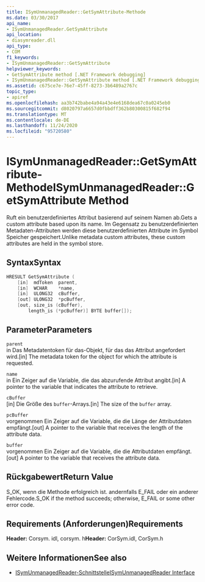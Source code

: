 ```yaml
---
title: ISymUnmanagedReader::GetSymAttribute-Methode
ms.date: 03/30/2017
api_name:
- ISymUnmanagedReader.GetSymAttribute
api_location:
- diasymreader.dll
api_type:
- COM
f1_keywords:
- ISymUnmanagedReader::GetSymAttribute
helpviewer_keywords:
- GetSymAttribute method [.NET Framework debugging]
- ISymUnmanagedReader::GetSymAttribute method [.NET Framework debugging]
ms.assetid: c675ce7e-76e7-45ff-8273-3b6489a2767c
topic_type:
- apiref
ms.openlocfilehash: aa3b742babe4a94a43e4e6168dea67c0a0245eb0
ms.sourcegitcommit: d8020797a6657d0fbbdff362b80300815f682f94
ms.translationtype: MT
ms.contentlocale: de-DE
ms.lasthandoff: 11/24/2020
ms.locfileid: "95720580"
---
```

# <a name="isymunmanagedreadergetsymattribute-method"></a><span data-ttu-id="a8230-102">ISymUnmanagedReader::GetSymAttribute-Methode</span><span class="sxs-lookup"><span data-stu-id="a8230-102">ISymUnmanagedReader::GetSymAttribute Method</span></span>

<span data-ttu-id="a8230-103">Ruft ein benutzerdefiniertes Attribut basierend auf seinem Namen ab.</span><span class="sxs-lookup"><span data-stu-id="a8230-103">Gets a custom attribute based upon its name.</span></span> <span data-ttu-id="a8230-104">Im Gegensatz zu benutzerdefinierten Metadaten-Attributen werden diese benutzerdefinierten Attribute im Symbol Speicher gespeichert.</span><span class="sxs-lookup"><span data-stu-id="a8230-104">Unlike metadata custom attributes, these custom attributes are held in the symbol store.</span></span>  
  
## <a name="syntax"></a><span data-ttu-id="a8230-105">Syntax</span><span class="sxs-lookup"><span data-stu-id="a8230-105">Syntax</span></span>  
  
```cpp  
HRESULT GetSymAttribute (  
    [in]  mdToken  parent,  
    [in]  WCHAR    *name,  
    [in]  ULONG32  cBuffer,  
    [out] ULONG32  *pcBuffer,  
    [out, size_is (cBuffer),  
        length_is (*pcBuffer)] BYTE buffer[]);  
```  
  
## <a name="parameters"></a><span data-ttu-id="a8230-106">Parameter</span><span class="sxs-lookup"><span data-stu-id="a8230-106">Parameters</span></span>  

 `parent`  
 <span data-ttu-id="a8230-107">in Das Metadatentoken für das-Objekt, für das das Attribut angefordert wird.</span><span class="sxs-lookup"><span data-stu-id="a8230-107">[in] The metadata token for the object for which the attribute is requested.</span></span>  
  
 `name`  
 <span data-ttu-id="a8230-108">in Ein Zeiger auf die Variable, die das abzurufende Attribut angibt.</span><span class="sxs-lookup"><span data-stu-id="a8230-108">[in] A pointer to the variable that indicates the attribute to retrieve.</span></span>  
  
 `cBuffer`  
 <span data-ttu-id="a8230-109">[in] Die Größe des `buffer`-Arrays.</span><span class="sxs-lookup"><span data-stu-id="a8230-109">[in] The size of the `buffer` array.</span></span>  
  
 `pcBuffer`  
 <span data-ttu-id="a8230-110">vorgenommen Ein Zeiger auf die Variable, die die Länge der Attributdaten empfängt.</span><span class="sxs-lookup"><span data-stu-id="a8230-110">[out] A pointer to the variable that receives the length of the attribute data.</span></span>  
  
 `buffer`  
 <span data-ttu-id="a8230-111">vorgenommen Ein Zeiger auf die Variable, die die Attributdaten empfängt.</span><span class="sxs-lookup"><span data-stu-id="a8230-111">[out] A pointer to the variable that receives the attribute data.</span></span>  
  
## <a name="return-value"></a><span data-ttu-id="a8230-112">Rückgabewert</span><span class="sxs-lookup"><span data-stu-id="a8230-112">Return Value</span></span>  

 <span data-ttu-id="a8230-113">S_OK, wenn die Methode erfolgreich ist. andernfalls E_FAIL oder ein anderer Fehlercode.</span><span class="sxs-lookup"><span data-stu-id="a8230-113">S_OK if the method succeeds; otherwise, E_FAIL or some other error code.</span></span>  
  
## <a name="requirements"></a><span data-ttu-id="a8230-114">Requirements (Anforderungen)</span><span class="sxs-lookup"><span data-stu-id="a8230-114">Requirements</span></span>  

 <span data-ttu-id="a8230-115">**Header:** Corsym. idl, corsym. h</span><span class="sxs-lookup"><span data-stu-id="a8230-115">**Header:** CorSym.idl, CorSym.h</span></span>  
  
## <a name="see-also"></a><span data-ttu-id="a8230-116">Weitere Informationen</span><span class="sxs-lookup"><span data-stu-id="a8230-116">See also</span></span>

- [<span data-ttu-id="a8230-117">ISymUnmanagedReader-Schnittstelle</span><span class="sxs-lookup"><span data-stu-id="a8230-117">ISymUnmanagedReader Interface</span></span>](isymunmanagedreader-interface.md)
